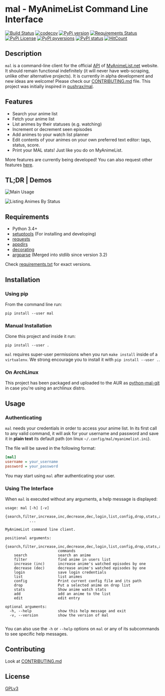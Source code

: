 # mal - MyAnimeList Command Line Interface

[![Build Status](https://travis-ci.org/ryukinix/mal.svg?branch=master)](https://travis-ci.org/ryukinix/mal)
[![codecov](https://codecov.io/gh/ryukinix/mal/branch/master/graph/badge.svg)](https://codecov.io/gh/ryukinix/mal)
[![PyPi version](https://img.shields.io/pypi/v/mal.svg)](https://pypi.python.org/pypi/mal/)
[![Requirements Status](https://requires.io/github/ryukinix/mal/requirements.svg?branch=master)](https://requires.io/github/ryukinix/mal/requirements/?branch=master)
[![PyPi License](https://img.shields.io/pypi/l/mal.svg)](https://pypi.python.org/pypi/mal/)
[![PyPI pyversions](https://img.shields.io/pypi/pyversions/mal.svg)](https://pypi.python.org/pypi/mal/)
[![PyPI status](https://img.shields.io/pypi/status/mal.svg)](https://pypi.python.org/pypi/mal/)
[![HitCount](https://hitt.herokuapp.com/ryukinix/mal.svg)](https://github.com/ryukinix/mal)


## Description

`mal` is a command-line client for the official [API](http://myanimelist.net/modules.php?go=api) of [MyAnimeList.net](http://myanimelist.net/) website.
It should remain functional indefinitely (it will never have web-scraping, unlike other alternative projects).
It is currently in alpha development and new ideas are welcome! Please check our [CONTRIBUTING.md](CONTRIBUTING.md) file.
This project was initially inspired in [pushrax/mal](https://github.com/pushrax/mal).

## Features

- Search your anime list
- Fetch your anime list
- List animes by their statuses (e.g. watching)
- Increment or decrement seen episodes
- Add animes to your watch list planner
- Edit contents of your animes on your own preferred text editor:
  tags, status, score.
- Print your MAL stats! Just like you do on MyAnimeList.

More features are currently being developed! You can also request other features [here](https://github.com/ryukinix/mal/issues).

## TL;DR | Demos

![Main Usage](https://cloud.githubusercontent.com/assets/7642878/19803847/59295fd0-9ce1-11e6-9292-7e52266de4af.gif)


![Listing Animes By Status](https://cloud.githubusercontent.com/assets/7642878/19803846/59157a9c-9ce1-11e6-93a7-30665ae859bf.gif)

## Requirements

- Python 3.4+
- [setuptools](https://pypi.python.org/pypi/setuptools/3.5.1) (For installing and developing)
- [requests](http://docs.python-requests.org/en/latest/index.html)
- [appdirs](https://pypi.python.org/pypi/appdirs)
- [decorating](https://pypi.python.org/pypi/decorating/)
- [argparse](https://docs.python.org/3.5/library/argparse.html) (Merged into stdlib since version 3.2)

Check [requirements.txt](requirements.txt) for exact versions.

## Installation

### Using pip

From the command line run:

```
pip install --user mal
```

### Manual Installation

Clone this project and inside it run:

```
pip install --user .
```

`mal` requires super-user permissions when you run `make install` inside of a `virtualenv`.
We strong encourage you to install it with `pip install --user .`.

### On ArchLinux

This project has been packaged and uploaded to the AUR as
[python-mal-git](https://aur.archlinux.org/packages/python-mal-git) in case you're using an archlinux distro.

## Usage

### Authenticating

`mal` needs your credentials in order to access your anime list. In its first call to any valid command, it will ask for your username and password and save it in **plain text** its default path (on linux `~/.config/mal/myanimelist.ini`).

The file will be saved in the following format:


```ini
[mal]
username = your_username
password = your_password

```

You may start using `mal` after authenticating your user.

### Using The Interface

When `mal` is executed without any arguments, a help message is displayed:

```
usage: mal [-h] [-v]
           {search,filter,increase,inc,decrease,dec,login,list,config,drop,stats,add,edit}
           ...

MyAnimeList command line client.

positional arguments:
  {search,filter,increase,inc,decrease,dec,login,list,config,drop,stats,add,edit}
                        commands
    search              search an anime
    filter              find anime in users list
    increase (inc)      increase anime's watched episodes by one
    decrease (dec)      decrease anime's watched episodes by one
    login               save login credentials
    list                list animes
    config              Print current config file and its path
    drop                Put a selected anime on drop list
    stats               Show anime watch stats
    add                 add an anime to the list
    edit                edit entry

optional arguments:
  -h, --help            show this help message and exit
  -v, --version         show the version of mal


```

You can also use the `-h` or `--help` options on `mal` or any of its subcommands to see specific help messages.


## Contributing

Look at [CONTRIBUTING.md](CONTRIBUTING.md)


## License

[GPLv3](LICENSE)
